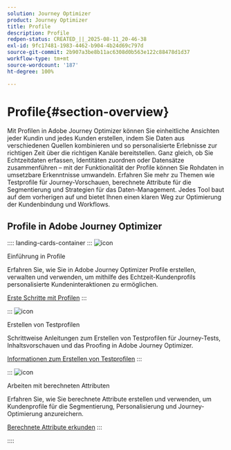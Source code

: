 ```yaml
---
solution: Journey Optimizer
product: Journey Optimizer
title: Profile
description: Profile
redpen-status: CREATED_||_2025-08-11_20-46-38
exl-id: 9fc17481-1983-4462-b904-4b24d69c797d
source-git-commit: 2b907a3be8b11ac6308d0b563e122c88478d1d37
workflow-type: tm+mt
source-wordcount: '187'
ht-degree: 100%

---
```


# Profile{#section-overview}

Mit Profilen in Adobe Journey Optimizer können Sie einheitliche Ansichten jeder Kundin und jedes Kunden erstellen, indem Sie Daten aus verschiedenen Quellen kombinieren und so personalisierte Erlebnisse zur richtigen Zeit über die richtigen Kanäle bereitstellen. Ganz gleich, ob Sie Echtzeitdaten erfassen, Identitäten zuordnen oder Datensätze zusammenführen – mit der Funktionalität der Profile können Sie Rohdaten in umsetzbare Erkenntnisse umwandeln. Erfahren Sie mehr zu Themen wie Testprofile für Journey-Vorschauen, berechnete Attribute für die Segmentierung und Strategien für das Daten-Management. Jedes Tool baut auf dem vorherigen auf und bietet Ihnen einen klaren Weg zur Optimierung der Kundenbindung und Workflows.

## Profile in Adobe Journey Optimizer

:::: landing-cards-container
:::
![icon](https://cdn.experienceleague.adobe.com/icons/circle-play.svg?lang=de)

Einführung in Profile

Erfahren Sie, wie Sie in Adobe Journey Optimizer Profile erstellen, verwalten und verwenden, um mithilfe des Echtzeit-Kundenprofils personalisierte Kundeninteraktionen zu ermöglichen.

[Erste Schritte mit Profilen](../using/audience/get-started-profiles.md)
:::

:::
![icon](https://cdn.experienceleague.adobe.com/icons/list-check.svg)

Erstellen von Testprofilen

Schrittweise Anleitungen zum Erstellen von Testprofilen für Journey-Tests, Inhaltsvorschauen und das Proofing in Adobe Journey Optimizer.

[Informationen zum Erstellen von Testprofilen](../using/audience/creating-test-profiles.md)
:::

:::
![icon](https://cdn.experienceleague.adobe.com/icons/bullseye.svg)

Arbeiten mit berechneten Attributen

Erfahren Sie, wie Sie berechnete Attribute erstellen und verwenden, um Kundenprofile für die Segmentierung, Personalisierung und Journey-Optimierung anzureichern.

[Berechnete Attribute erkunden](../using/audience/computed-attributes.md)
:::

::::
